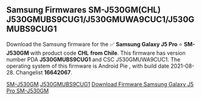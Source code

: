 <h2>Samsung Firmwares SM-J530GM(CHL) J530GMUBS9CUG1/J530GMUWA9CUC1/J530GMUBS9CUG1</h2>
Download the Samsung firmware for the ✅ <strong>Samsung Galaxy J5 Pro </strong> ⭐ <strong>SM-J530GM</strong> with product code <strong>CHL</strong> <strong> from Chile</strong>. This firmware has version number PDA <strong>J530GMUBS9CUG1</strong> and CSC J530GMUWA9CUC1. The operating system of this firmware is Android Pie , with build date 2021-08-28. Changelist <strong>16642067</strong>.


[SM-J530GM](https://samfirm.shop/samsung/model/SM-J530GM)
[J530GMUBS9CUG1](https://samfirm.shop/samsung/pda/J530GMUBS9CUG1)
[Download Firmware Samsung Galaxy J5 Pro SM-J530GM](https://samfirm.shop/samsung/firmware/452104)
